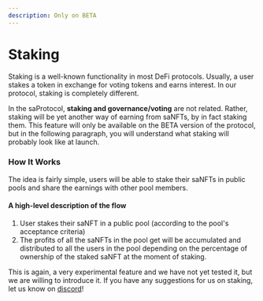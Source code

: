 ```yaml
---
description: Only on BETA
---
```


# Staking

Staking is a well-known functionality in most DeFi protocols. Usually, a user stakes a token in exchange for voting tokens and earns interest. In our protocol, staking is completely different.

In the saProtocol, **staking and governance/voting** are not related. Rather, staking will be yet another way of earning from saNFTs, by in fact staking them. This feature will only be available on the BETA version of the protocol, but in the following paragraph, you will understand what staking will probably look like at launch.

### How It Works

The idea is fairly simple, users will be able to stake their saNFTs in public pools and share the earnings with other pool members.

#### A high-level description of the flow

1. User stakes their saNFT in a public pool (according to the pool's acceptance criteria)
2. The profits of all the saNFTs in the pool get will be accumulated and distributed to all the users in the pool depending on the percentage of ownership of the staked saNFT at the moment of staking.



This is again, a very experimental feature and we have not yet tested it, but we are willing to introduce it. If you have any suggestions for us on staking, let us know on [discord](https://discord.com/invite/8wqG97gDrZ)!
